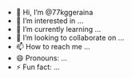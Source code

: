 - 👋 Hi, I’m @77kggeraina
- 👀 I’m interested in ...
- 🌱 I’m currently learning ...
- 💞️ I’m looking to collaborate on ...
- 📫 How to reach me ...
- 😄 Pronouns: ...
- ⚡ Fun fact: ...

<!---
77kggeraina/77kggeraina is a ✨ special ✨ repository because its `README.md` (this file) appears on your GitHub profile.
You can click the Preview link to take a look at your changes.
--->
